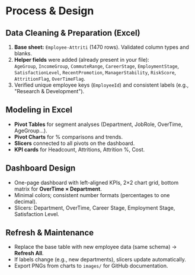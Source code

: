# Process & Design

## Data Cleaning & Preparation (Excel)
1. **Base sheet:** `Employee-Attriti` (1470 rows). Validated column types and blanks.
2. **Helper fields** were added (already present in your file):  
   `AgeGroup`, `IncomeGroup`, `CommuteRange`, `CareerStage`, `EmploymentStage`, `SatisfactionLevel`, `RecentPromotion`, `ManagerStability`, `RiskScore`, `AttritionFlag`, `OverTimeFlag`.
3. Verified unique employee keys (`EmployeeId`) and consistent labels (e.g., "Research & Development").

## Modeling in Excel
- **Pivot Tables** for segment analyses (Department, JobRole, OverTime, AgeGroup…).
- **Pivot Charts** for % comparisons and trends.
- **Slicers** connected to all pivots on the dashboard.
- **KPI cards** for Headcount, Attritions, Attrition %, Cost.

## Dashboard Design
- One-page dashboard with left-aligned KPIs, 2×2 chart grid, bottom matrix for **OverTime × Department**.
- Minimal colors; consistent number formats (percentages to one decimal).
- Slicers: Department, OverTime, Career Stage, Employment Stage, Satisfaction Level.

## Refresh & Maintenance
- Replace the base table with new employee data (same schema) → **Refresh All**.
- If labels change (e.g., new departments), slicers update automatically.
- Export PNGs from charts to `images/` for GitHub documentation.